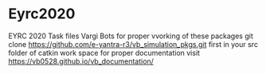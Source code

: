 # Eyrc2020
EYRC 2020 Task files Vargi Bots
for proper vvorking of these packages 
git clone https://github.com/e-yantra-r3/vb_simulation_pkgs.git
 first in your src folder of catkin work space 
for proper documentation visit https://vb0528.github.io/vb_documentation/
